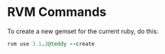 # RVM Commands
To create a new gemset for the current ruby, do this:
```ruby
rvm use 3.1.2@teddy --create
```

